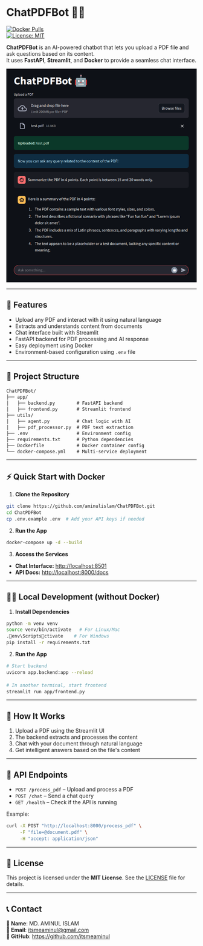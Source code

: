 
# ChatPDFBot 📄🤖  
[![Docker Pulls](https://img.shields.io/badge/Docker-Ready-blue)](https://hub.docker.com/r/aminulislam/chatpdfbot)  
[![License: MIT](https://img.shields.io/badge/License-MIT-green.svg)](https://opensource.org/licenses/MIT)

**ChatPDFBot** is an AI-powered chatbot that lets you upload a PDF file and ask questions based on its content.  
It uses **FastAPI**, **Streamlit**, and **Docker** to provide a seamless chat interface.

![alt text](screenshot\ChatPDFBot_user_interface.png)

---

## 🚀 Features  
- Upload any PDF and interact with it using natural language  
- Extracts and understands content from documents  
- Chat interface built with Streamlit  
- FastAPI backend for PDF processing and AI response  
- Easy deployment using Docker  
- Environment-based configuration using `.env` file  

---

## 📁 Project Structure
```
ChatPDFBot/
├── app/
│   ├── backend.py        # FastAPI backend
│   ├── frontend.py       # Streamlit frontend
├── utils/
│   ├── agent.py          # Chat logic with AI
│   ├── pdf_processor.py  # PDF text extraction
├── .env                  # Environment config
├── requirements.txt      # Python dependencies
├── Dockerfile            # Docker container config
└── docker-compose.yml    # Multi-service deployment
```

---

## ⚡ Quick Start with Docker

1. **Clone the Repository**
```bash
git clone https://github.com/aminulislam/ChatPDFBot.git
cd ChatPDFBot
cp .env.example .env  # Add your API keys if needed
```

2. **Run the App**
```bash
docker-compose up -d --build
```

3. **Access the Services**  
- **Chat Interface:** [http://localhost:8501](http://localhost:8501)  
- **API Docs:** [http://localhost:8000/docs](http://localhost:8000/docs)

---

## 🧑‍💻 Local Development (without Docker)

1. **Install Dependencies**
```bash
python -m venv venv
source venv/bin/activate   # For Linux/Mac
.env\Scriptsctivate    # For Windows
pip install -r requirements.txt
```

2. **Run the App**
```bash
# Start backend
uvicorn app.backend:app --reload

# In another terminal, start frontend
streamlit run app/frontend.py
```

---

## 🔄 How It Works

1. Upload a PDF using the Streamlit UI  
2. The backend extracts and processes the content  
3. Chat with your document through natural language  
4. Get intelligent answers based on the file's content

---

## 📡 API Endpoints

- `POST /process_pdf` – Upload and process a PDF  
- `POST /chat` – Send a chat query  
- `GET /health` – Check if the API is running

Example:
```bash
curl -X POST "http://localhost:8000/process_pdf" \
     -F "file=@document.pdf" \
     -H "accept: application/json"
```

---

## 📄 License

This project is licensed under the **MIT License**. See the [LICENSE](LICENSE) file for details.


---

## 📞 Contact  
**👤 Name**: MD. AMINUL ISLAM <br>
**📧 Email**: itsmeaminul@gmail.com <br>
**🔗 GitHub**: https://github.com/itsmeaminul
